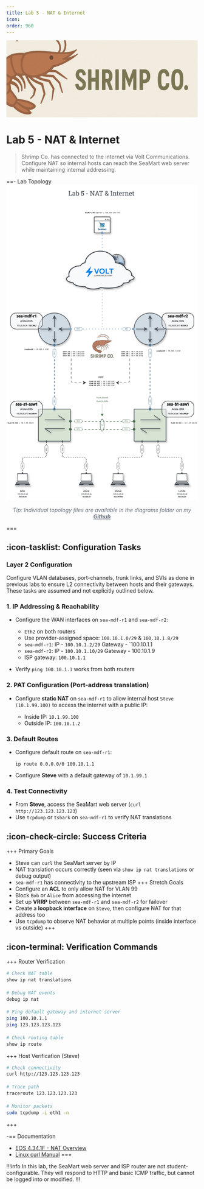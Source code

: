 ```yaml
---
title: Lab 5 - NAT & Internet
icon:
order: 960
---
```


![](/static/network-academy/shrimpco/banner.png)

# Lab 5 - NAT & Internet

> Shrimp Co. has connected to the internet via Volt Communications. Configure NAT so internal hosts can reach the SeaMart web server while maintaining internal addressing.

==- Lab Topology
![](https://raw.githubusercontent.com/network-chadmin/containerlab/refs/heads/main/network-academy/shrimp-co/diagrams/05_nat-internet.png)

<p style="font-style: italic; color: #6b7280; font-size: 0.875rem; margin-top: 8px; text-align: center;">
<em>Tip: Individual topology files are available in the diagrams folder on my<strong><a href="https://github.com/network-chadmin/containerlab/tree/main/network-academy/shrimp-co/diagrams" style="color: #6b7280;"> Github</a></strong></em>
</p>
===

## :icon-tasklist: Configuration Tasks

### Layer 2 Configuration

Configure VLAN databases, port-channels, trunk links, and SVIs as done in previous labs to ensure L2 connectivity between hosts and their gateways. These tasks are assumed and not explicitly outlined below.

### 1. IP Addressing & Reachability

* Configure the WAN interfaces on `sea-mdf-r1` and `sea-mdf-r2`:

  * `Eth2` on both routers
  * Use provider-assigned space: `100.10.1.0/29` & `100.10.1.8/29`
  * `sea-mdf-r1`: IP - `100.10.1.2/29` Gateway - `100.10.1.1
  * `sea-mdf-r2`: IP - `100.10.1.10/29` Gateway - 100.10.1.9
  * ISP gateway: `100.10.1.1`
* Verify `ping 100.10.1.1` works from both routers

### 2. PAT Configuration (Port-address translation)

* Configure **static NAT** on `sea-mdf-r1` to allow internal host `Steve (10.1.99.100)` to access the internet with a public IP:

  * Inside IP: `10.1.99.100`
  * Outside IP: `100.10.1.2`

### 3. Default Routes

* Configure default route on `sea-mdf-r1`:

  ```
  ip route 0.0.0.0/0 100.10.1.1
  ```
* Configure **Steve** with a default gateway of `10.1.99.1`

### 4. Test Connectivity

* From **Steve**, access the SeaMart web server (`curl http://123.123.123.123`)
* Use `tcpdump` or `tshark` on `sea-mdf-r1` to verify NAT translations

## :icon-check-circle: Success Criteria

+++ Primary Goals

* Steve can `curl` the SeaMart server by IP
* NAT translation occurs correctly (seen via `show ip nat translations` or debug output)
* `sea-mdf-r1` has connectivity to the upstream ISP
  +++ Stretch Goals
* Configure an **ACL** to only allow NAT for VLAN 99
* Block `Bob` or `Alice` from accessing the internet
* Set up **VRRP** between `sea-mdf-r1` and `sea-mdf-r2` for failover
* Create a **loopback interface** on `Steve`, then configure NAT for that address too
* Use `tcpdump` to observe NAT behavior at multiple points (inside interface vs outside)
+++

## :icon-terminal: Verification Commands

+++ Router Verification

```bash
# Check NAT table
show ip nat translations

# Debug NAT events
debug ip nat

# Ping default gateway and internet server
ping 100.10.1.1
ping 123.123.123.123

# Check routing table
show ip route
```

+++ Host Verification (Steve)

```bash
# Check connectivity
curl http://123.123.123.123

# Trace path
traceroute 123.123.123.123

# Monitor packets
sudo tcpdump -i eth1 -n
```

+++

-== Documentation
* [EOS 4.34.1F - NAT Overview](https://www.arista.com/en/um-eos/eos-nat)
* [Linux curl Manual](https://curl.se/docs/manpage.html)
===

!!!info
In this lab, the SeaMart web server and ISP router are not student-configurable. They will respond to HTTP and basic ICMP traffic, but cannot be logged into or modified.
!!!
